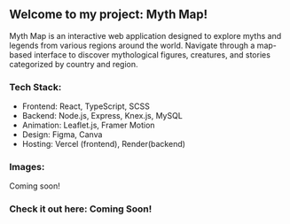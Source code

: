 ## Welcome to my project: Myth Map!

Myth Map is an interactive web application designed to explore myths and legends from various regions around the world. Navigate through a map-based interface to discover mythological figures, creatures, and stories categorized by country and region.

### Tech Stack:
- Frontend: React, TypeScript, SCSS
- Backend: Node.js, Express, Knex.js, MySQL
- Animation: Leaflet.js, Framer Motion
- Design: Figma, Canva
- Hosting: Vercel (frontend), Render(backend)

### Images:
Coming soon!

### Check it out here: Coming Soon!